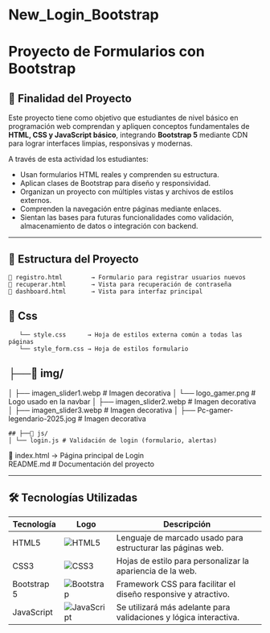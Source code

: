 # New_Login_Bootstrap
# Proyecto de Formularios con Bootstrap

## 🎯 Finalidad del Proyecto

Este proyecto tiene como objetivo que estudiantes de nivel básico en programación web comprendan y apliquen conceptos fundamentales de **HTML, CSS y JavaScript básico**, integrando **Bootstrap 5** mediante CDN para lograr interfaces limpias, responsivas y modernas.

A través de esta actividad los estudiantes:

- Usan formularios HTML reales y comprenden su estructura.
- Aplican clases de Bootstrap para diseño y responsividad.
- Organizan un proyecto con múltiples vistas y archivos de estilos externos.
- Comprenden la navegación entre páginas mediante enlaces.
- Sientan las bases para futuras funcionalidades como validación, almacenamiento de datos o integración con backend.

---

## 📁 Estructura del Proyecto

```
📄 registro.html        → Formulario para registrar usuarios nuevos  
📄 recuperar.html       → Vista para recuperación de contraseña 
📄 dashboard.html       → Vista para interfaz principal 
```
## 📁 Css

```
   └── style.css      → Hoja de estilos externa común a todas las páginas
   └── style_form.css → Hoja de estilos formulario
```
## ├──📁 img/
│ ├── imagen_slider1.webp # Imagen decorativa
│ └── logo_gamer.png # Logo usado en la navbar
│ ├── imagen_slider2.webp # Imagen decorativa
│ ├── imagen_slider3.webp # Imagen decorativa
│ ├── Pc-gamer-legendario-2025.jog # Imagen decorativa
```
## ├──📁 js/
│ └── login.js # Validación de login (formulario, alertas)
```
📄 index.html           → Página principal de Login  
README.md # Documentación del proyecto

---

## 🛠 Tecnologías Utilizadas

| Tecnología      | Logo     | Descripción                                                                 |
|----------------|----------|------------------------------------------------------------------------------|
| HTML5          | ![HTML5](https://img.shields.io/badge/HTML5-E34F26?logo=html5&logoColor=white) | Lenguaje de marcado usado para estructurar las páginas web.           |
| CSS3           | ![CSS3](https://img.shields.io/badge/CSS3-1572B6?logo=css3&logoColor=white)   | Hojas de estilo para personalizar la apariencia de la web.            |
| Bootstrap 5    | ![Bootstrap](https://img.shields.io/badge/Bootstrap-7952B3?logo=bootstrap&logoColor=white) | Framework CSS para facilitar el diseño responsive y atractivo.        |
| JavaScript     | ![JavaScript](https://img.shields.io/badge/JavaScript-F7DF1E?logo=javascript&logoColor=black) | Se utilizará más adelante para validaciones y lógica interactiva.     |
